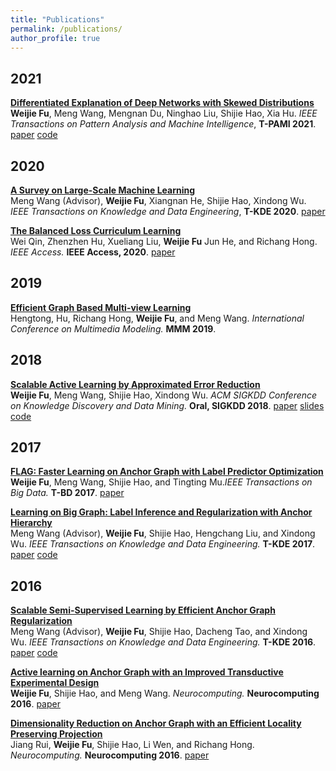 ```yaml
---
title: "Publications"
permalink: /publications/
author_profile: true
---
```


<!-- ## Preprints -->


<!-- <i>System Machine Learning.</i> <b>SysML 2019</b>.-->


## 2021

<b>[Differentiated Explanation of Deep Networks with Skewed Distributions](??)</b><br><b>Weijie Fu</b>, Meng Wang, Mengnan Du, Ninghao Liu, Shijie Hao, Xia Hu. <i>IEEE Transactions on Pattern Analysis and Machine Intelligence</i>, <b>T-PAMI 2021</b>. [paper](http://fuweijie.github.io/files/DRE.pdf) [code](https://github.com/fuweijie/DRE)

## 2020

<b>[A Survey on Large-Scale Machine Learning](??)</b><br>Meng Wang (Advisor), <b>Weijie Fu</b>, Xiangnan He, Shijie Hao, Xindong Wu. <i>IEEE Transactions on Knowledge and Data Engineering</i>, <b>T-KDE 2020</b>. [paper](https://arxiv.org/abs/2008.03911)

<b>[The Balanced Loss Curriculum Learning](??)</b><br>Wei Qin, Zhenzhen Hu, Xueliang Liu, <b>Weijie Fu</b> Jun He, and Richang Hong. <i>IEEE Access.</i> <b>IEEE Access, 2020</b>. [paper](http://ieeexplore.ieee.org/document/8977493/)

## 2019

<b>[Efficient Graph Based Multi-view Learning](??)</b><br>Hengtong, Hu, Richang Hong, <b>Weijie Fu</b>, and Meng Wang. <i>International Conference on Multimedia Modeling.</i> <b>MMM 2019</b>.

## 2018

<b>[Scalable Active Learning by Approximated Error Reduction](??)</b><br><b>Weijie Fu</b>, Meng Wang, Shijie Hao, Xindong Wu. <i>ACM SIGKDD Conference on Knowledge Discovery and Data Mining.</i> <b>Oral, SIGKDD 2018</b>. [paper](https://dl.acm.org/doi/pdf/10.1145/3219819.3219954) [slides](http://fuweijie.github.io/files/talk_sigkdd_2018.pdf) [code](https://github.com/fuweijie/AER)

## 2017 

<b>[FLAG: Faster Learning on Anchor Graph with Label Predictor Optimization](??)</b><br><b>Weijie Fu</b>, Meng Wang, Shijie Hao, and Tingting Mu.<i>IEEE Transactions on Big Data.</i> <b>T-BD 2017</b>. [paper](https://ieeexplore.ieee.org/document/8054679)

<b>[Learning on Big Graph: Label Inference and Regularization with Anchor Hierarchy](??)</b><br>Meng Wang (Advisor), <b>Weijie Fu</b>, Shijie Hao, Hengchang Liu, and Xindong Wu. <i>IEEE Transactions on Knowledge and Data Engineering.</i> <b>T-KDE 2017</b>. [paper](https://ieeexplore.ieee.org/document/7820177) [code](https://github.com/fuweijie/HAGR)

## 2016 

<b>[Scalable Semi-Supervised Learning by Efficient Anchor Graph Regularization](??)</b><br>Meng Wang (Advisor), <b>Weijie Fu</b>, Shijie Hao, Dacheng Tao, and Xindong Wu. <i>IEEE Transactions on Knowledge and Data Engineering.</i> <b>T-KDE 2016</b>. [paper](https://ieeexplore.ieee.org/document/7420705) [code](https://github.com/fuweijie/EAGR)

<b>[Active learning on Anchor Graph with an Improved Transductive Experimental Design](??)</b><br><b>Weijie Fu</b>, Shijie Hao, and Meng Wang. <i>Neurocomputing.</i> <b>Neurocomputing 2016</b>. [paper](https://www.sciencedirect.com/science/article/pii/S0925231215008929)

<b>[Dimensionality Reduction on Anchor Graph with an Efficient Locality Preserving Projection](??)</b><br>Jiang Rui, <b>Weijie Fu</b>, Shijie Hao, Li Wen, and Richang Hong. <i>Neurocomputing.</i> <b>Neurocomputing 2016</b>. [paper](https://www.sciencedirect.com/science/article/pii/S0925231215018536)
